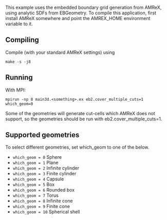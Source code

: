 This example uses the embedded boundary grid generation from AMReX, using analytic SDFs from EBGeometry. 
To compile this application, first install AMReX somewhere and point the AMREX_HOME environment variable to it.

Compiling
---------

Compile (with your standard AMReX settings) using

    make -s -j8

Running
-------

With MPI:

    mpirun -np 8 main3d.<something>.ex eb2.cover_multiple_cuts=1 which_geom=0

Some of the geometries will generate cut-cells which AMReX does not support, so the geometries should be run with eb2.cover_multiple_cuts=1.

Supported geometries
--------------------
To select different geometries, set which_geom to one of the below.

* `which_geom = 0` Sphere
* `which_geom = 1` Plane
* `which_geom = 2` Infinite cylinder
* `which_geom = 3` Finite cylinder
* `which_geom = 4` Capsule
* `which_geom = 5` Box
* `which_geom = 6` Rounded box
* `which_geom = 7` Torus
* `which_geom = 8` Infinite cone
* `which_geom = 9` Finite cone
* `which_geom = 10` Spherical shell
